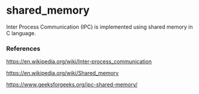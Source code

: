 # shared_memory

Inter Process Communication (IPC) is implemented using shared memory in C language.

### References

https://en.wikipedia.org/wiki/Inter-process_communication

https://en.wikipedia.org/wiki/Shared_memory

https://www.geeksforgeeks.org/ipc-shared-memory/
